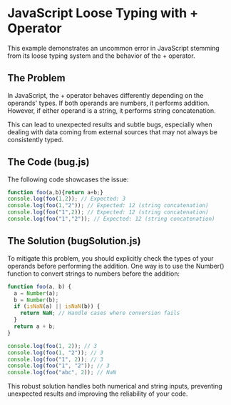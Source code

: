 # JavaScript Loose Typing with + Operator
This example demonstrates an uncommon error in JavaScript stemming from its loose typing system and the behavior of the + operator.

## The Problem
In JavaScript, the + operator behaves differently depending on the operands' types.  If both operands are numbers, it performs addition. However, if either operand is a string, it performs string concatenation.

This can lead to unexpected results and subtle bugs, especially when dealing with data coming from external sources that may not always be consistently typed.

## The Code (bug.js)
The following code showcases the issue:
```javascript
function foo(a,b){return a+b;}
console.log(foo(1,2)); // Expected: 3
console.log(foo(1,"2")); // Expected: 12 (string concatenation)
console.log(foo("1",2)); // Expected: 12 (string concatenation)
console.log(foo("1","2")); // Expected: 12 (string concatenation)
```

## The Solution (bugSolution.js)
To mitigate this problem, you should explicitly check the types of your operands before performing the addition.  One way is to use the Number() function to convert strings to numbers before the addition:

```javascript
function foo(a, b) {
  a = Number(a);
  b = Number(b);
  if (isNaN(a) || isNaN(b)) {
    return NaN; // Handle cases where conversion fails
  }
  return a + b;
}

console.log(foo(1, 2)); // 3
console.log(foo(1, "2")); // 3
console.log(foo("1", 2)); // 3
console.log(foo("1", "2")); // 3
console.log(foo("abc", 2)); // NaN
```

This robust solution handles both numerical and string inputs, preventing unexpected results and improving the reliability of your code.